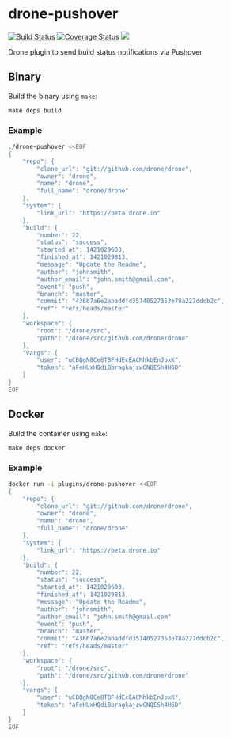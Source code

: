 # drone-pushover

[![Build Status](http://beta.drone.io/api/badges/drone-plugins/drone-pushover/status.svg)](http://beta.drone.io/drone-plugins/drone-pushover)
[![Coverage Status](https://aircover.co/badges/drone-plugins/drone-pushover/coverage.svg)](https://aircover.co/drone-plugins/drone-pushover)
[![](https://badge.imagelayers.io/plugins/drone-pushover:latest.svg)](https://imagelayers.io/?images=plugins/drone-pushover:latest 'Get your own badge on imagelayers.io')

Drone plugin to send build status notifications via Pushover

## Binary

Build the binary using `make`:

```
make deps build
```

### Example

```sh
./drone-pushover <<EOF
{
    "repo": {
        "clone_url": "git://github.com/drone/drone",
        "owner": "drone",
        "name": "drone",
        "full_name": "drone/drone"
    },
    "system": {
        "link_url": "https://beta.drone.io"
    },
    "build": {
        "number": 22,
        "status": "success",
        "started_at": 1421029603,
        "finished_at": 1421029813,
        "message": "Update the Readme",
        "author": "johnsmith",
        "author_email": "john.smith@gmail.com",
        "event": "push",
        "branch": "master",
        "commit": "436b7a6e2abaddfd35740527353e78a227ddcb2c",
        "ref": "refs/heads/master"
    },
    "workspace": {
        "root": "/drone/src",
        "path": "/drone/src/github.com/drone/drone"
    },
    "vargs": {
        "user": "uCBQgN8Ce8TBFHdEcEACMhkbEnJpxK",
        "token": "aFeHUxHQdiBbragkajzwCNQESh4H6D"
    }
}
EOF
```

## Docker

Build the container using `make`:

```
make deps docker
```

### Example

```sh
docker run -i plugins/drone-pushover <<EOF
{
    "repo": {
        "clone_url": "git://github.com/drone/drone",
        "owner": "drone",
        "name": "drone",
        "full_name": "drone/drone"
    },
    "system": {
        "link_url": "https://beta.drone.io"
    },
    "build": {
        "number": 22,
        "status": "success",
        "started_at": 1421029603,
        "finished_at": 1421029813,
        "message": "Update the Readme",
        "author": "johnsmith",
        "author_email": "john.smith@gmail.com"
        "event": "push",
        "branch": "master",
        "commit": "436b7a6e2abaddfd35740527353e78a227ddcb2c",
        "ref": "refs/heads/master"
    },
    "workspace": {
        "root": "/drone/src",
        "path": "/drone/src/github.com/drone/drone"
    },
    "vargs": {
        "user": "uCBQgN8Ce8TBFHdEcEACMhkbEnJpxK",
        "token": "aFeHUxHQdiBbragkajzwCNQESh4H6D"
    }
}
EOF
```

